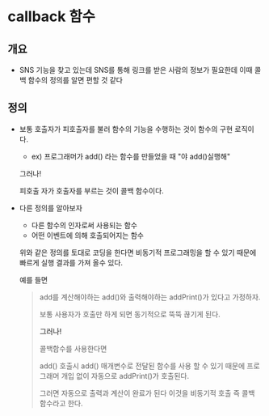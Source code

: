 # callback 함수

## 개요

- SNS 기능을 찾고 있는데 SNS를 통해 링크를 받은 사람의 정보가 필요한데 이때 콜백 함수의 정의를 알면 편할 것 같다

## 정의

- 보통 호출자가 피호출자를 불러 함수의 기능을 수행하는 것이 함수의 구현 로직이다.

  - ex) 프로그래머가 add() 라는 함수를 만들었을 때 "야 add()실행해"

  그러나!

  피호출 자가 호출자를 부르는 것이 콜백 함수이다.

- 다른 정의를 알아보자

  - 다른 함수의 인자로써 사용되는 함수
  - 어떤 이벤트에 의해 호출되어지는 함수

  위와 같은 정의를 토대로 코딩을 한다면 비동기적 프로그래밍을 할 수 있기 때문에 빠르게 실행 결과를 가져 올수 있다.

  예를 들면

  >add를 계산해야하는 add()와 출력해야하는 addPrint()가 있다고 가정하자.
  >
  >보통 사용자가 호출만 하게 되면 동기적으로 뚝뚝 끊기게 된다.
  >
  >**그러나!**
  >
  >콜백함수를 사용한다면
  >
  >add() 호출시 add() 매개변수로 전달된 함수를 사용 할 수 있기 때문에 프로그래머 개입 없이 자동으로 addPrint()가 호출된다. 
  >
  >그러면 자동으로 출력과 계산이 완료가 된다 이것을 비동기적 호출 즉 콜백 함수라고 한다.